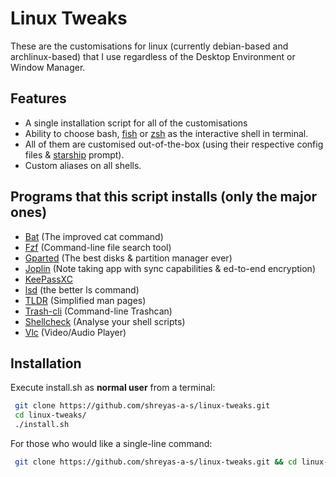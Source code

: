 # Linux Tweaks
These are the customisations for linux (currently debian-based and archlinux-based) that I use regardless of the Desktop Environment or Window Manager.

## Features

- A single installation script for all of the customisations
- Ability to choose bash, [fish](https://github.com/fish-shell/fish-shell) or [zsh](https://github.com/zsh-users/zsh) as the interactive shell in terminal.
- All of them are customised out-of-the-box (using their respective config files & [starship](https://github.com/starship/starship) prompt).
- Custom aliases on all shells.

## Programs that this script installs (only the major ones)

- [Bat](https://github.com/sharkdp/bat) (The improved cat command)
- [Fzf](https://github.com/junegunn/fzf) (Command-line file search tool)
- [Gparted](https://gitlab.gnome.org/GNOME/gparted) (The best disks & partition manager ever)
- [Joplin](https://github.com/laurent22/joplin) (Note taking app with sync capabilities & ed-to-end encryption)
- [KeePassXC](https://github.com/keepassxreboot/keepassxc)
- [lsd](https://github.com/lsd-rs/lsd) (the better ls command)
- [TLDR](https://github.com/tldr-pages/tldr) (Simplified man pages)
- [Trash-cli](https://github.com/andreafrancia/trash-cli) (Command-line Trashcan)
- [Shellcheck](https://github.com/koalaman/shellcheck) (Analyse your shell scripts)
- [Vlc](https://github.com/videolan/vlc) (Video/Audio Player)

## Installation

Execute install.sh as **normal user** from a terminal:

```bash
 git clone https://github.com/shreyas-a-s/linux-tweaks.git
 cd linux-tweaks/
 ./install.sh
```

For those who would like a single-line command:
```bash
 git clone https://github.com/shreyas-a-s/linux-tweaks.git && cd linux-tweaks/ && ./install.sh
```

